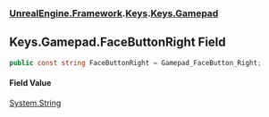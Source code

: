 ### [UnrealEngine.Framework](./UnrealEngine-Framework.md 'UnrealEngine.Framework').[Keys](./Keys.md 'UnrealEngine.Framework.Keys').[Keys.Gamepad](./Keys-Gamepad.md 'UnrealEngine.Framework.Keys.Gamepad')
## Keys.Gamepad.FaceButtonRight Field
  
```csharp
public const string FaceButtonRight = Gamepad_FaceButton_Right;
```
#### Field Value
[System.String](https://docs.microsoft.com/en-us/dotnet/api/System.String 'System.String')  
